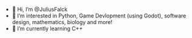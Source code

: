 - 👋 Hi, I’m @JuliusFalck
- 👀 I’m interested in Python, Game Devlopment (using Godot), software design, mathematics, biology and more!
- 🌱 I’m currently learning C++

<!---
JuliusFalck/JuliusFalck is a ✨ special ✨ repository because its `README.md` (this file) appears on your GitHub profile.
You can click the Preview link to take a look at your changes.
--->
